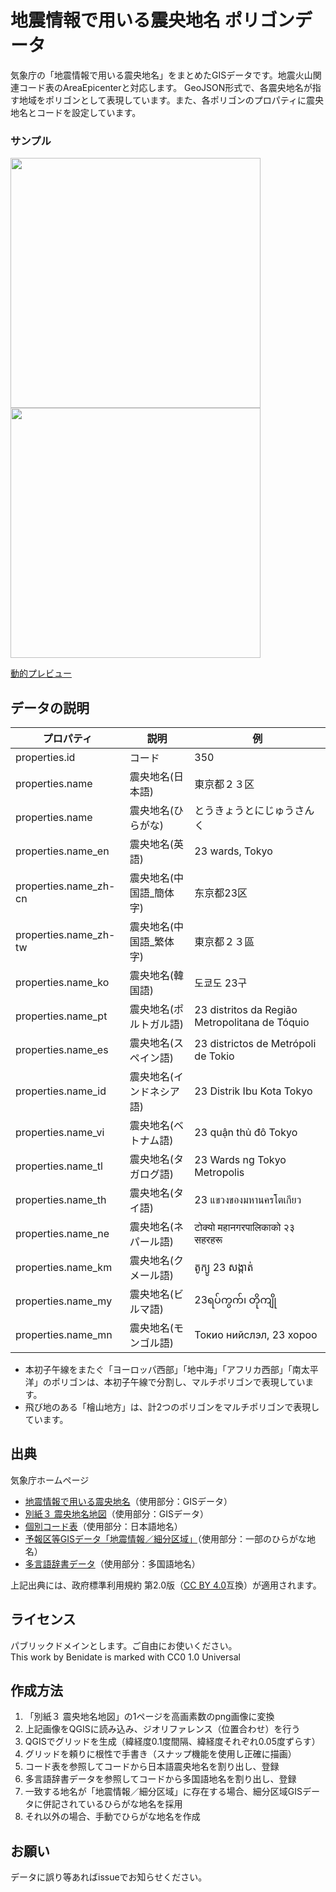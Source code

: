 # 地震情報で用いる震央地名 ポリゴンデータ
気象庁の「地震情報で用いる震央地名」をまとめたGISデータです。地震火山関連コード表のAreaEpicenterと対応します。
GeoJSON形式で、各震央地名が指す地域をポリゴンとして表現しています。また、各ポリゴンのプロパティに震央地名とコードを設定しています。

### サンプル
[<img src="https://github.com/user-attachments/assets/6abe69f6-0844-4b62-8349-ae92860ce168" width="400px"><img src="https://github.com/user-attachments/assets/38699bf3-801c-4fad-94cd-2a60a432b5f2" width="400px">
](https://github.com/0Quake/JMA_Region/blob/main/%E9%9C%87%E5%A4%AE%E5%9C%B0%E5%90%8D.geojson)

[動的プレビュー](https://github.com/0Quake/JMA_Region/blob/main/%E9%9C%87%E5%A4%AE%E5%9C%B0%E5%90%8D.geojson)

## データの説明
|プロパティ|説明|例|
|-|-|-|
|properties.id|コード|350|
|properties.name|震央地名(日本語)|東京都２３区|
|properties.name|震央地名(ひらがな)|とうきょうとにじゅうさんく|
|properties.name_en|震央地名(英語)|23 wards, Tokyo|
|properties.name_zh-cn|震央地名(中国語_簡体字)|东京都23区|
|properties.name_zh-tw|震央地名(中国語_繁体字)|東京都２３區|
|properties.name_ko|震央地名(韓国語)|도쿄도 23구|
|properties.name_pt|震央地名(ポルトガル語)|23 distritos da Região Metropolitana de Tóquio|
|properties.name_es|震央地名(スペイン語)|23 districtos de Metrópoli de Tokio|
|properties.name_id|震央地名(インドネシア語)|23 Distrik Ibu Kota Tokyo|
|properties.name_vi|震央地名(ベトナム語)|23 quận thủ đô Tokyo|
|properties.name_tl|震央地名(タガログ語)|23 Wards ng Tokyo Metropolis |
|properties.name_th|震央地名(タイ語)|23 แขวงของมหานครโตเกียว|
|properties.name_ne|震央地名(ネパール語)|टोक्यो महानगरपालिकाको २३ सहरहरू|
|properties.name_km|震央地名(クメール語)|តូក្យូ​ 23 សង្កាត់|
|properties.name_my|震央地名(ビルマ語)|23ရပ်ကွက်၊ တိုကျို|
|properties.name_mn|震央地名(モンゴル語)|Токио нийслэл, 23 хороо|


- 本初子午線をまたぐ「ヨーロッパ西部」「地中海」「アフリカ西部」「南太平洋」のポリゴンは、本初子午線で分割し、マルチポリゴンで表現しています。
- 飛び地のある「檜山地方」は、計2つのポリゴンをマルチポリゴンで表現しています。

## 出典
気象庁ホームページ
- [地震情報で用いる震央地名](https://www.data.jma.go.jp/eqev/data/joho/region/index.html)（使用部分：GISデータ）
- [別紙３ 震央地名地図](https://www.jma.go.jp/jma/press/0609/20b/20060920bessi3.pdf)（使用部分：GISデータ）
- [個別コード表](https://xml.kishou.go.jp/tec_material.html)（使用部分：日本語地名）
- [予報区等GISデータ「地震情報／細分区域」](https://www.data.jma.go.jp/developer/multilingual.html)（使用部分：一部のひらがな地名）
- [多言語辞書データ](https://www.data.jma.go.jp/developer/multilingual.html)（使用部分：多国語地名）

上記出典には、政府標準利用規約 第2.0版（[CC BY 4.0](https://creativecommons.org/licenses/by/4.0/legalcode.ja)互換）が適用されます。

## ライセンス
パブリックドメインとします。ご自由にお使いください。  
This work by Benidate is marked with CC0 1.0 Universal

## 作成方法
1. 「別紙３ 震央地名地図」の1ページを高画素数のpng画像に変換
2. 上記画像をQGISに読み込み、ジオリファレンス（位置合わせ）を行う
3. QGISでグリッドを生成（緯経度0.1度間隔、緯経度それぞれ0.05度ずらす）
4. グリッドを頼りに根性で手書き（スナップ機能を使用し正確に描画）
5. コード表を参照してコードから日本語震央地名を割り出し、登録
6. 多言語辞書データを参照してコードから多国語地名を割り出し、登録
7. 一致する地名が「地震情報／細分区域」に存在する場合、細分区域GISデータに併記されているひらがな地名を採用
8. それ以外の場合、手動でひらがな地名を作成

## お願い
データに誤り等あればissueでお知らせください。
